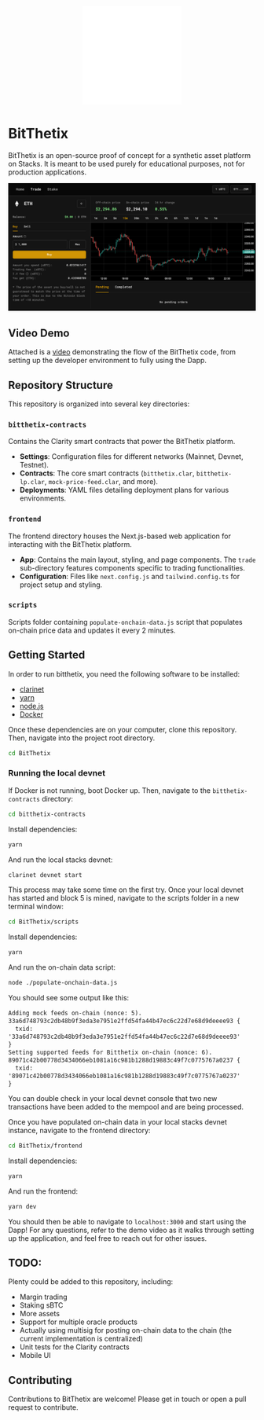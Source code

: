 <p align="center">
  <img src="logo.svg" alt="drawing" width="200"></img>
</p>

# BitThetix

BitThetix is an open-source proof of concept for a synthetic asset platform on Stacks. It is meant to be used purely for educational purposes, not for production applications.

<img src="BitThetix.png" alt="trading"></img>

## Video Demo
Attached is a [video](https://drive.google.com/file/d/1CuS4YZJRbf6yd1W4WvZ419C4GazZant_/view) demonstrating the flow of the BitThetix code, from setting up the developer environment to fully using the Dapp. 

## Repository Structure
This repository is organized into several key directories:

### `bitthetix-contracts`
Contains the Clarity smart contracts that power the BitThetix platform.

- **Settings**: Configuration files for different networks (Mainnet, Devnet, Testnet).
- **Contracts**: The core smart contracts (`bitthetix.clar`, `bitthetix-lp.clar`, `mock-price-feed.clar`, and more).
- **Deployments**: YAML files detailing deployment plans for various environments.

### `frontend`
The frontend directory houses the Next.js-based web application for interacting with the BitThetix platform.

- **App**: Contains the main layout, styling, and page components. The `trade` sub-directory features components specific to trading functionalities.
- **Configuration**: Files like `next.config.js` and `tailwind.config.ts` for project setup and styling.

### `scripts`
Scripts folder containing `populate-onchain-data.js` script that populates on-chain price data and updates it every 2 minutes.

## Getting Started
In order to run bitthetix, you need the following software to be installed: 
- [clarinet](https://github.com/hirosystems/clarinet)
- [yarn](https://yarnpkg.com/)
- [node.js](https://nodejs.org/en/download)
- [Docker](https://www.docker.com/)

Once these dependencies are on your computer, clone this repository. Then, navigate into the project root directory.

```bash
cd BitThetix
```

### Running the local devnet

If Docker is not running, boot Docker up. Then, navigate to the `bitthetix-contracts` directory:

```bash
cd bitthetix-contracts
```

Install dependencies:

```bash
yarn
```

And run the local stacks devnet:

```bash
clarinet devnet start
```

This process may take some time on the first try. Once your local devnet has started and block 5 is mined, navigate to the scripts folder in a new terminal window:

```bash
cd BitThetix/scripts
```

Install dependencies:

```bash
yarn
```

And run the on-chain data script:

```bash
node ./populate-onchain-data.js
```

You should see some output like this:
```
Adding mock feeds on-chain (nonce: 5).
33a6d748793c2db48b9f3eda3e7951e2ffd54fa44b47ec6c22d7e68d9deeee93 {
  txid: '33a6d748793c2db48b9f3eda3e7951e2ffd54fa44b47ec6c22d7e68d9deeee93'
}
Setting supported feeds for Bitthetix on-chain (nonce: 6).
89071c42b00778d3434066eb1081a16c981b1288d19883c49f7c0775767a0237 {
  txid: '89071c42b00778d3434066eb1081a16c981b1288d19883c49f7c0775767a0237'
}
```

You can double check in your local devnet console that two new transactions have been added to the mempool and are being processed.

Once you have populated on-chain data in your local stacks devnet instance, navigate to the frontend directory:

```bash
cd BitThetix/frontend
```

Install dependencies:

```bash
yarn
```

And run the frontend:

```bash
yarn dev
```

You should then be able to navigate to `localhost:3000` and start using the Dapp! For any questions, refer to the demo video as it walks through setting up the application, and feel free to reach out for other issues.

## TODO:

Plenty could be added to this repository, including:
- Margin trading
- Staking sBTC
- More assets
- Support for multiple oracle products
- Actually using multisig for posting on-chain data to the chain (the current implementation is centralized)
- Unit tests for the Clarity contracts
- Mobile UI

## Contributing

Contributions to BitThetix are welcome! Please get in touch or open a pull request to contribute.